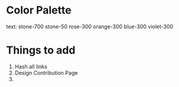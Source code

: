 # Color Palette

text: stone-700
stone-50
rose-300
orange-300
blue-300
violet-300


# Things to add
 1) Hash all links 
 2) Design Contribution Page
 3) 
